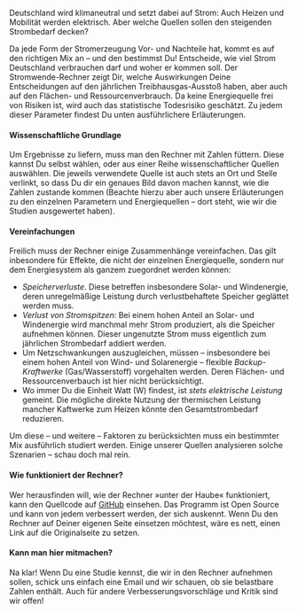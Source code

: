
Deutschland wird klimaneutral und setzt dabei auf Strom: Auch Heizen und Mobilität werden elektrisch. Aber welche Quellen sollen den steigenden Strombedarf decken?

Da jede Form der Stromerzeugung Vor- und Nachteile hat, kommt es auf den richtigen Mix an – und den bestimmst Du! Entscheide, wie viel Strom Deutschland verbrauchen darf und woher er kommen soll. Der Stromwende-Rechner zeigt Dir, welche Auswirkungen Deine Entscheidungen auf den jährlichen Treibhausgas-Ausstoß haben, aber auch auf den Flächen- und Ressourcenverbrauch. Da keine Energiequelle frei von Risiken ist, wird auch das  statistische Todesrisiko geschätzt. Zu jedem dieser Parameter findest Du unten ausführlichere Erläuterungen.

#### Wissenschaftliche Grundlage

Um Ergebnisse zu liefern, muss man den Rechner mit Zahlen füttern. Diese kannst Du selbst wählen, oder aus einer Reihe wissenschaftlicher Quellen auswählen. Die jeweils verwendete Quelle ist auch stets an Ort und Stelle verlinkt, so dass Du dir ein genaues Bild davon machen kannst, wie die Zahlen zustande kommen (Beachte hierzu aber auch unsere Erläuterungen zu den einzelnen Parametern und Energiequellen – dort steht, wie wir die Studien ausgewertet haben).

#### Vereinfachungen

Freilich muss der Rechner einige Zusammenhänge vereinfachen.  Das gilt inbesondere für Effekte, die nicht der einzelnen Energiequelle, sondern nur dem Energiesystem als ganzem zuegordnet werden können: 

- *Speicherverluste*. Diese betreffen insbesondere Solar- und Windenergie, deren unregelmäßige Leistung durch verlustbehaftete Speicher geglättet werden muss.
- *Verlust von Stromspitzen*: Bei einem hohen Anteil an Solar- und Windenergie wird manchmal mehr Strom produziert, als die Speicher aufnehmen können. Dieser ungenutzte Strom muss eigentlich zum jährlichen Strombedarf addiert werden.
- Um Netzschwankungen auszugleichen, müssen – insbesondere bei einem hohen Anteil von Wind- und Solarenergie – flexible *Backup-Kraftwerke* (Gas/Wasserstoff) vorgehalten werden. Deren Flächen- und Ressourcenverbauch ist hier nicht berücksichtigt.
- Wo immer Du die Einheit Watt (W) findest, ist *stets elektrische Leistung* gemeint. Die mögliche direkte Nutzung der thermischen Leistung mancher Kaftwerke zum Heizen könnte den Gesamtstrombedarf reduzieren.

Um diese – und weitere – Faktoren zu berücksichten muss ein bestimmter Mix ausführlich studiert werden. Einige unserer Quellen analysieren solche Szenarien – schau doch mal rein.

#### Wie funktioniert der Rechner?

Wer herausfinden will, wie der Rechner »unter der Haube« funktioniert, kann den Quellcode auf
<a href="https://github.com/euporos/stromwenderechner" target="blank">GitHub</a> einsehen. Das Programm ist Open Source und kann von jedem verbessert werden, der sich auskennt. Wenn Du den Rechner auf Deiner eigenen Seite einsetzen möchtest, wäre es nett, einen Link auf die Originalseite zu setzen.

#### Kann man hier mitmachen?

Na klar! Wenn Du eine Studie kennst, die wir in den Rechner aufnehmen sollen, schick uns einfach eine Email und wir schauen, ob sie belastbare Zahlen enthält. Auch für andere Verbesserungsvorschläge und Kritik sind wir offen! 

<!-- Startbedingungen? -->
